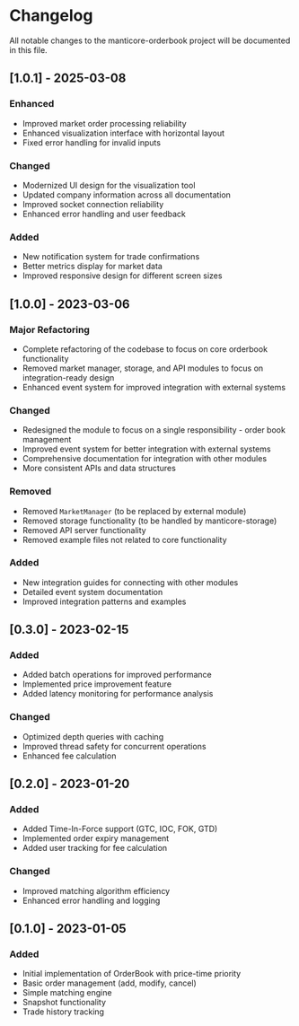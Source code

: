 # Changelog

All notable changes to the manticore-orderbook project will be documented in this file.

## [1.0.1] - 2025-03-08

### Enhanced

- Improved market order processing reliability
- Enhanced visualization interface with horizontal layout
- Fixed error handling for invalid inputs

### Changed

- Modernized UI design for the visualization tool
- Updated company information across all documentation
- Improved socket connection reliability
- Enhanced error handling and user feedback

### Added

- New notification system for trade confirmations
- Better metrics display for market data
- Improved responsive design for different screen sizes

## [1.0.0] - 2023-03-06

### Major Refactoring

- Complete refactoring of the codebase to focus on core orderbook functionality
- Removed market manager, storage, and API modules to focus on integration-ready design
- Enhanced event system for improved integration with external systems

### Changed

- Redesigned the module to focus on a single responsibility - order book management
- Improved event system for better integration with external systems
- Comprehensive documentation for integration with other modules
- More consistent APIs and data structures

### Removed

- Removed `MarketManager` (to be replaced by external module)
- Removed storage functionality (to be handled by manticore-storage)
- Removed API server functionality
- Removed example files not related to core functionality

### Added

- New integration guides for connecting with other modules
- Detailed event system documentation
- Improved integration patterns and examples

## [0.3.0] - 2023-02-15

### Added

- Added batch operations for improved performance
- Implemented price improvement feature
- Added latency monitoring for performance analysis

### Changed

- Optimized depth queries with caching
- Improved thread safety for concurrent operations
- Enhanced fee calculation

## [0.2.0] - 2023-01-20

### Added

- Added Time-In-Force support (GTC, IOC, FOK, GTD)
- Implemented order expiry management
- Added user tracking for fee calculation

### Changed

- Improved matching algorithm efficiency
- Enhanced error handling and logging

## [0.1.0] - 2023-01-05

### Added

- Initial implementation of OrderBook with price-time priority
- Basic order management (add, modify, cancel)
- Simple matching engine
- Snapshot functionality
- Trade history tracking 